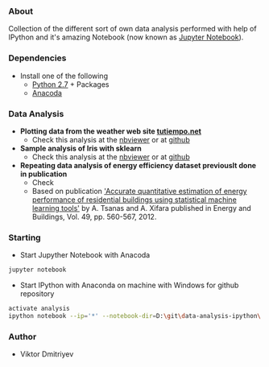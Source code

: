 ### About

Collection of the different sort of own data analysis performed with help of IPython and it's amazing Notebook (now known as [Jupyter Notebook](http://jupyter.org/)).

### Dependencies

* Install one of the following
    - [Python 2.7](http://www.python.org/download/) + Packages
    - [Anacoda](https://www.continuum.io/downloads)

### Data Analysis

* **Plotting data from the weather web site [tutiempo.net](http://en.tutiempo.net/)**
    - Check this analysis at the [nbviewer](http://nbviewer.ipython.org/github/vdmitriyev/data-analysis-ipython/blob/master/tutiempo/tutiempo.ipynb) or at [github](https://github.com/vdmitriyev/data-analysis-ipython/blob/master/tutiempo/tutiempo.ipynb)
* **Sample analysis of Iris with sklearn**
    - Check this analysis at the [nbviewer](http://nbviewer.ipython.org/github/vdmitriyev/data-analysis-ipython/blob/master/iris/iris.ipynb) or at [github](https://github.com/vdmitriyev/data-analysis-ipython/blob/master/iris/iris.ipynb)
* **Repeating data analysis of energy efficiency dataset previouslt done in publication**
    - Check
    - Based on publication ['Accurate quantitative estimation of energy performance of residential buildings using statistical machine learning tools'](https://scholar.google.com/scholar?hl=en&q=A.+Tsanas%2C+A.+Xifara%3A+%27Accurate+quantitative+estimation+of+energy+performance+of+residential+buildings+using+statistical+machine+learning+tools%27%2C+Energy+and+Buildings%2C+Vol.+49%2C+pp.+560-567%2C+2012&btnG=&as_sdt=1%2C5&as_sdtp=) by A. Tsanas and A. Xifara published in Energy and Buildings, Vol. 49, pp. 560-567, 2012.

### Starting

* Start Jupyther Notebook with Anacoda
```bash
jupyter notebook
```
* Start IPython with Anaconda on machine with Windows for github repository
```bash
activate analysis
ipython notebook --ip='*' --notebook-dir=D:\git\data-analysis-ipython\
```

### Author

* Viktor Dmitriyev
